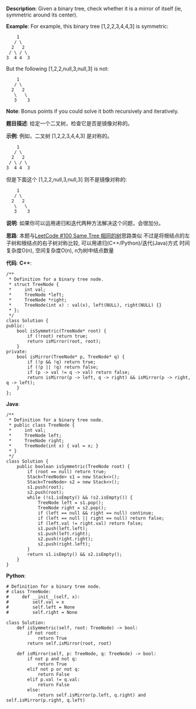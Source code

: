 __Description__:
Given a binary tree, check whether it is a mirror of itself (ie, symmetric around its center).

__Example__:
For example, this binary tree [1,2,2,3,4,4,3] is symmetric:
```
    1
   / \
  2   2
 / \ / \
3  4 4  3
```
But the following [1,2,2,null,3,null,3] is not:
```
    1
   / \
  2   2
   \   \
   3    3
```
__Note__:
Bonus points if you could solve it both recursively and iteratively.


__题目描述__:
给定一个二叉树，检查它是否是镜像对称的。

 __示例__:
例如，二叉树 [1,2,2,3,4,4,3] 是对称的。
```
    1
   / \
  2   2
 / \ / \
3  4 4  3
```
但是下面这个 [1,2,2,null,3,null,3] 则不是镜像对称的:
```
    1
   / \
  2   2
   \   \
   3    3
```
__说明__:
如果你可以运用递归和迭代两种方法解决这个问题，会很加分。

__思路__:
本题与[LeetCode #100 Same Tree 相同的树](https://www.jianshu.com/p/bd2076be1764)思路类似
不过是将根结点的左子树和根结点的右子树对称比较, 可以用递归(C++/Python)/迭代(Java)方式
时间复杂度O(n), 空间复杂度O(n), n为树中结点数量

__代码__:
__C++__:
```
/**
 * Definition for a binary tree node.
 * struct TreeNode {
 *     int val;
 *     TreeNode *left;
 *     TreeNode *right;
 *     TreeNode(int x) : val(x), left(NULL), right(NULL) {}
 * };
 */
class Solution {
public:
    bool isSymmetric(TreeNode* root) {
        if (!root) return true;
        return isMirror(root, root);
    }
private:
    bool isMirror(TreeNode* p, TreeNode* q) {
        if (!p && !q) return true;
        if (!p || !q) return false;
        if (p -> val != q -> val) return false;
        return isMirror(p -> left, q -> right) && isMirror(p -> right, q -> left);
    }
};
```

__Java__:
```
/**
 * Definition for a binary tree node.
 * public class TreeNode {
 *     int val;
 *     TreeNode left;
 *     TreeNode right;
 *     TreeNode(int x) { val = x; }
 * }
 */
class Solution {
    public boolean isSymmetric(TreeNode root) {
        if (root == null) return true;
        Stack<TreeNode> s1 = new Stack<>();
        Stack<TreeNode> s2 = new Stack<>();
        s1.push(root);
        s2.push(root);
        while (!s1.isEmpty() && !s2.isEmpty()) {
            TreeNode left = s1.pop();
            TreeNode right = s2.pop();
            if (left == null && right == null) continue;
            if (left == null || right == null) return false;
            if (left.val != right.val) return false;
            s1.push(left.left);
            s1.push(left.right);
            s2.push(right.right);
            s2.push(right.left);
        }
        return s1.isEmpty() && s2.isEmpty();
    }
}
```

__Python__:
```
# Definition for a binary tree node.
# class TreeNode:
#     def __init__(self, x):
#         self.val = x
#         self.left = None
#         self.right = None

class Solution:
    def isSymmetric(self, root: TreeNode) -> bool:
        if not root:
            return True
        return self.isMirror(root, root)

    def isMirror(self, p: TreeNode, q: TreeNode) -> bool:
        if not p and not q:
            return True
        elif not p or not q:
            return False
        elif p.val != q.val:
            return False
        else:
            return self.isMirror(p.left, q.right) and self.isMirror(p.right, q.left)
```
